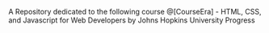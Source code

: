 A Repository dedicated to the following course @[CourseEra] - HTML, CSS, and Javascript for Web Developers by Johns Hopkins University  Progress
